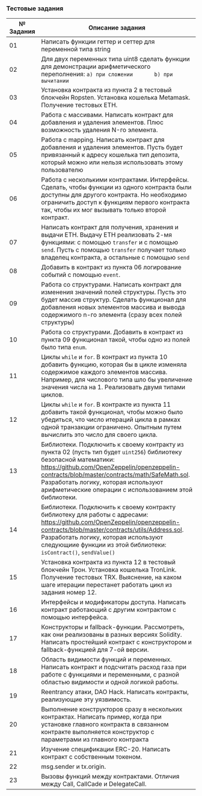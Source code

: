 ### Тестовые задания

№ Задания | Описание задания
--- | ---
01 | Написать функции геттер и сеттер для переменной типа string
02 | Для двух переменных типа uint8 сделать функции для демонстрации арифметического переполнения:      `a) при сложении       b) при вычитании`
03 | Установка контракта из пункта 2 в тестовый блокчейн Ropsten. Установка кошелька Metamask. Получение тестовых ETH.
04 | Работа с массивами. Написать контракт для добавления и удаления элементов. Плюс возможность удаления N-го элемента.
05 | Работа с mapping. Написать контракт для добавления и удаления элементов. Пусть будет привязанный к адресу кошелька тип депозита, который можно или нельзя использовать этому пользователю
06 | Работа с несколькими контрактами. Интерфейсы. Сделать, чтобы функции из одного контракта были доступны для другого контракта. Но необходимо ограничить доступ к функциям первого контракта так, чтобы их мог вызывать только второй контракт.
07 | Написать контракт для получения, хранения и выдачи ETH. Выдачу ETH реализовать 2-мя функциями: с помощью `transfer` и с помощью  `send`. Пусть с помощью `transfer` получает только владелец контракта, а остальные с помощью `send`
08 | Добавить в контракт из пункта 06 логирование событий с помощью `event`.
09 | Работа со структурами. Написать контракт для изменения значений полей структуры. Пусть это будет массив структур. Сделать функционал для добавления новых элементов массива и вывода содержимого n-го элемента (сразу всех полей структуры) 
10 | Работа со структурами. Добавить в контракт из пункта 09 функционал такой, чтобы одно из полей было типа `enum`.
11 | Циклы `while` и `for`. В контракт из пункта 10 добавить функцию, которая бы в цикле изменяла содержимое каждого элементов массива. Например, для числового типа шло бы увеличение значения числа на 1. Реализовать двумя типами циклов.
12 | Циклы `while` и `for`. В контракте из пункта 11 добавить такой функционал, чтобы можно было убедиться, что число итераций цикла в рамках одной транзакции ограничено. Опытным путем вычислить это число для своего цикла.
13 | Библиотеки. Подключить к своему контракту из пункта 02 (пусть тип будет `uint256`) библиотеку безопасной математики: https://github.com/OpenZeppelin/openzeppelin-contracts/blob/master/contracts/math/SafeMath.sol. Разработать логику, которая используют арифметические операции с использованием этой библиотеки.  
14 | Библиотеки. Подключить к своему контракту библиотеку для работы с адресами: https://github.com/OpenZeppelin/openzeppelin-contracts/blob/master/contracts/utils/Address.sol. Разработать логику, которая используют следующиие функции из этой библиотеки:  `isContract()`, `sendValue()` 
15 | Установка контракта из пункта 12 в тестовый блокчейн Трон. Установка кошелька TronLink. Получение тестовых TRX. Выяснение, на каком шаге итерации перестанет работать цикл из задания номер 12.
16 | Интерфейсы и модификаторы доступа. Написать контракт работающий с другим контрактом с помощью интерфейса.
17 | Конструкторы и fallback-функции. Рассмотреть, как они реализованы в разных версиях Solidity. Написать простейший контракт с конструктором и fallback-функцией для 7-ой версии.  
18 | Область видимости функций и переменных. Написать контракт и подсчитать расход газа при работе с функциями и переменными, с разной областью видимости и одной логикой работы.
19 | Reentrancy атаки, DAO Hack. Написать контракты, реализующие эту уязвимость.
20 | Выполнение конструкторов сразу в нескольких контрактах. Написать пример, когда при установке главного контракта в связанном контракте выполняется конструктор с параметрами из главного контракта
21 | Изучение спецификации ERC-20. Написать контракт с собственным токеном. 
22 | msg.sender и tx.origin. 
23 | Вызовы функций между контрактами. Отличия между Call, CallCade и DelegateCall. 